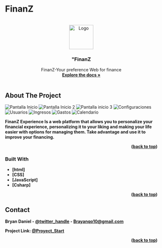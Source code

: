 # FinanZ
<a name="readme-top"></a>
<!-- PROJECT LOGO -->
<br />
<div align="center">
  <a href="https://github.com/github_username/repo_name">
    <img src=" ![FinanZ](https://github.com/DragontitanB/FinanZ/assets/107432108/d1bde61f-7df3-460c-9d1d-6a6c0e9bfca4)" alt="Logo" width="80" height="80">
  </a>

  <h3 align="center">"FinanZ</h3>
    <p align="center">
    FinanZ-Your preference Web for finance
    <br />
    <a href="https://github.com/DragontitanB/FinanZ"><strong>Explore the docs »</strong></a>
    <br />
    <br />
  </p>
</div>

<!-- ABOUT THE PROJECT -->
## About The Project

![Pantalla Inicio](https://github.com/DragontitanB/FinanZ/assets/107432108/baae0525-6250-40b9-ae21-9e6b47c05b75)
![Pantalla Inicio 2](https://github.com/DragontitanB/FinanZ/assets/107432108/f00f3c13-3a12-4f5a-a9f1-3e6eee0ce5a3)
![Pantalla inicio 3](https://github.com/DragontitanB/FinanZ/assets/107432108/f26f5c2c-6fc6-4377-805f-5011eb97d486)
![Configuraciones](https://github.com/DragontitanB/FinanZ/assets/107432108/252f913c-3abc-4c9c-9312-d888d781403c)
![Usuarios](https://github.com/DragontitanB/FinanZ/assets/107432108/bc960763-b716-407f-a24b-c2e3756fec90)
![Ingresos](https://github.com/DragontitanB/FinanZ/assets/107432108/6b7db375-f767-4e4e-9c45-75a26d9616c3)
![Gastos](https://github.com/DragontitanB/FinanZ/assets/107432108/5009f08d-ea00-42c9-b48b-090480475cb2)
![Calendario](https://github.com/DragontitanB/FinanZ/assets/107432108/456c425a-605e-4108-94f2-2e85c4c961f4)



<b>FinanZ Experience<b> Is a web platform that allows you to personalize your financial experience, personalizing it to your liking and making your life easier with options for managing them. Take advantage and use it to improve your financing.

<p align="right">(<a href="#readme-top">back to top</a>)</p>

### Built With

* [html]
* [CSS]
* [JavaScript]
* [Csharp]

<p align="right">(<a href="#readme-top">back to top</a>)</p>

<!-- CONTACT -->
## Contact

Bryan Daniel - [@twitter_handle](https://twitter.com/brayanqo10) - Brayanqo10@gmail.com

Project Link: [@Proyect_Start](https://github.com/DragontitanB/FinanZ)

<p align="right">(<a href="#readme-top">back to top</a>)</p>

